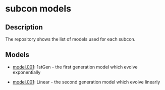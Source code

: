 # subcon models

## Description 

The repository shows the list of models used for each subcon.

## Models

 * <a href="./model.001">model.001</a>: 1stGen - the first generation model which evolve exponentially

 * <a href="./model.002">model.001</a>: Linear - the second generation model which evolve linearly

